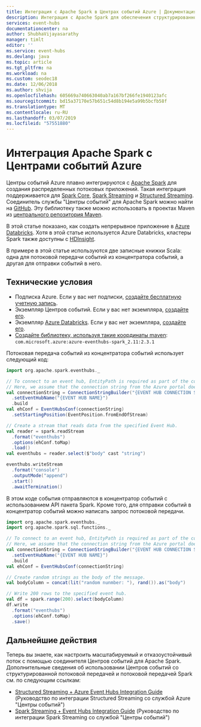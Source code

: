 ```yaml
---
title: Интеграция с Apache Spark в Центрах событий Azure | Документация Майкрософт
description: Интеграция с Apache Spark для обеспечения структурированной потоковой передачи с помощью Центров событий
services: event-hubs
documentationcenter: na
author: ShubhaVijayasarathy
manager: timlt
editor: ''
ms.service: event-hubs
ms.devlang: java
ms.topic: article
ms.tgt_pltfrm: na
ms.workload: na
ms.custom: seodec18
ms.date: 12/06/2018
ms.author: shvija
ms.openlocfilehash: 605669a740663040ab7a167bf266fe1940123afc
ms.sourcegitcommit: bd15a37170e57b651c54d8b194e5a99b5bcfb58f
ms.translationtype: MT
ms.contentlocale: ru-RU
ms.lasthandoff: 03/07/2019
ms.locfileid: "57551880"
---
```

# <a name="integrating-apache-spark-with-azure-event-hubs"></a>Интеграция Apache Spark с Центрами событий Azure

Центры событий Azure плавно интегрируются с [Apache Spark](https://spark.apache.org/) для создания распределенных потоковых приложений. Такая интеграция поддерживается для [Spark Core](https://spark.apache.org/docs/latest/rdd-programming-guide.html), [Spark Streaming](https://spark.apache.org/docs/latest/streaming-programming-guide.html) и [Structured Streaming](https://spark.apache.org/docs/latest/structured-streaming-programming-guide.html). Соединитель службы "Центры событий" для Apache Spark можно найти на [GitHub](https://github.com/Azure/azure-event-hubs-spark). Эту библиотеку также можно использовать в проектах Maven из [центрального репозитория Maven](https://search.maven.org/#artifactdetails%7Ccom.microsoft.azure%7Cazure-eventhubs-spark_2.11%7C2.1.6%7C).

В этой статье показано, как создать непрерывное приложение в [Azure Databricks](https://azure.microsoft.com/services/databricks/). Хотя в этой статье используется Azure Databricks, кластеры Spark также доступны с [HDInsight](../hdinsight/spark/apache-spark-overview.md).

В примере в этой статье используются две записные книжки Scala: одна для потоковой передачи событий из концентратора событий, а другая для отправки событий в него.

## <a name="prerequisites"></a>Технические условия

* Подписка Azure. Если у вас нет подписки, [создайте бесплатную учетную запись](https://azure.microsoft.com/free/?ref=microsoft.com&utm_source=microsoft.com&utm_medium=docs&utm_campaign=visualstudio).
* Экземпляр Центров событий. Если у вас нет экземпляра, [создайте его](event-hubs-create.md).
* Экземпляр [Azure Databricks](https://azure.microsoft.com/services/databricks/). Если у вас нет экземпляра, [создайте его](../azure-databricks/quickstart-create-databricks-workspace-portal.md).
* [Создайте библиотеку, используя такие координаты maven](https://docs.databricks.com/user-guide/libraries.html#upload-a-maven-package-or-spark-package): `com.microsoft.azure:azure‐eventhubs‐spark_2.11:2.3.1`

Потоковая передача событий из концентратора событий использует следующий код:

```scala
import org.apache.spark.eventhubs._

// To connect to an event hub, EntityPath is required as part of the connection string.
// Here, we assume that the connection string from the Azure portal does not have the EntityPath part.
val connectionString = ConnectionStringBuilder("{EVENT HUB CONNECTION STRING FROM AZURE PORTAL}")
  .setEventHubName("{EVENT HUB NAME}")
  .build 
val ehConf = EventHubsConf(connectionString)
  .setStartingPosition(EventPosition.fromEndOfStream)

// Create a stream that reads data from the specified Event Hub.
val reader = spark.readStream
  .format("eventhubs")
  .options(ehConf.toMap)
  .load()
val eventhubs = reader.select($"body" cast "string")

eventhubs.writeStream
  .format("console")
  .outputMode("append")
  .start()
  .awaitTermination()
```
В этом коде события отправляются в концентратор событий с использованием API пакета Spark. Кроме того, для отправки событий в концентратор событий можно написать запрос потоковой передачи.

```scala
import org.apache.spark.eventhubs._
import org.apache.spark.sql.functions._

// To connect to an event hub, EntityPath is required as part of the connection string.
// Here, we assume that the connection string from the Azure portal does not have the EntityPath part.
val connectionString = ConnectionStringBuilder("{EVENT HUB CONNECTION STRING FROM AZURE PORTAL}")
  .setEventHubName("{EVENT HUB NAME}")
  .build
val ehConf = EventHubsConf(connectionString)

// Create random strings as the body of the message.
val bodyColumn = concat(lit("random nunmber: "), rand()).as("body")

// Write 200 rows to the specified event hub.
val df = spark.range(200).select(bodyColumn)
df.write
  .format("eventhubs")
  .options(ehConf.toMap)
  .save() 
```

## <a name="next-steps"></a>Дальнейшие действия

Теперь вы знаете, как настроить масштабируемый и отказоустойчивый поток с помощью соединителя Центров событий для Apache Spark. Дополнительные сведения об использовании Центров событий со структурированной потоковой передачей и потоковой передачей Spark см. по следующим ссылкам:

* [Structured Streaming + Azure Event Hubs Integration Guide](https://github.com/Azure/azure-event-hubs-spark/blob/master/docs/structured-streaming-eventhubs-integration.md) (Руководство по интеграции Structured Streaming со службой Azure "Центры событий")
* [Spark Streaming + Event Hubs Integration Guide](https://github.com/Azure/azure-event-hubs-spark/blob/master/docs/spark-streaming-eventhubs-integration.md) (Руководство по интеграции Spark Streaming со службой "Центры событий")
